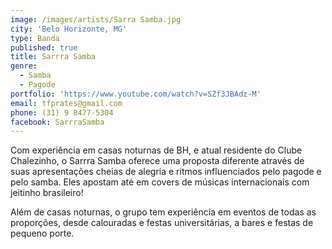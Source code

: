 ```yaml
---
image: /images/artists/Sarra Samba.jpg
city: 'Belo Horizonte, MG'
type: Banda
published: true
title: Sarrra Samba
genre:
  - Samba
  - Pagode
portfolio: 'https://www.youtube.com/watch?v=SZf3JBAdz-M'
email: tfprates@gmail.com
phone: (31) 9 8477-5304
facebook: SarrraSamba
---
```

Com experiência em casas noturnas de BH, e atual residente do Clube Chalezinho, o Sarrra Samba oferece uma proposta diferente através de suas apresentações cheias de alegria e ritmos influenciados pelo pagode e pelo samba. Eles apostam até em covers de músicas internacionais com jeitinho brasileiro!

Além de casas noturnas, o grupo tem experiência em eventos de todas as proporções, desde calouradas e festas universitárias, a bares e festas de pequeno porte.
